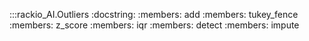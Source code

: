 :::rackio_AI.Outliers
    :docstring:
    :members: add
    :members: tukey_fence
    :members: z_score
    :members: iqr
    :members: detect
    :members: impute
